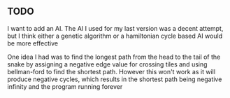 <h2>TODO</h2>
<p>I want to add an AI. The AI I used for my last version was a decent attempt, but I think either a genetic algorithm or a hamiltonian cycle based AI would be more effective</p>
<p>One idea I had was to find the longest path from the head to the tail of the snake by assigning a negative edge value for crossing tiles and using bellman-ford to find the shortest path. However this won't work as it will produce negative cycles, which results in the shortest path being negative infinity and the program running forever</p>
